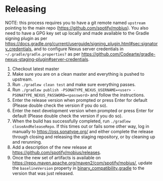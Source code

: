 Releasing
========

NOTE: this process requires you to have a git remote named `upstream` pointing to the main repo (https://github.com/spotify/mobius). 
You also need to have a GPG key set up locally and made available to the Gradle
signing plugin as per https://docs.gradle.org/current/userguide/signing_plugin.html#sec:signatory_credentials,
and to configure Nexus server credentials in `~/.gradle/gradle.properties?` as per
https://github.com/Codearte/gradle-nexus-staging-plugin#server-credentials.

 1. Checkout latest master
 1. Make sure you are on a clean master and everything is pushed to upstream.
 1. Run `./gradlew clean test` and make sure everything passes.
 1. Run `./gradlew publish -PSONATYPE_NEXUS_USERNAME=<user> -PSONATYPE_NEXUS_PASSWORD=<password>`
    and follow the instructions.
 1. Enter the release version when prompted or press Enter for default (Please double check the version if you do so).
 1. Enter the next development version when prompted or press Enter for default (Please double check the version if you do so).
 1. When the build has successfully completed, run `./gradlew closeAndReleaseRepo`. If this times out
    or fails some other way, log in manually to https://oss.sonatype.org/ and either complete the
    release through closing and releasing the staging repository, or by cleaning up and rerunning.
 1. Add a description of the new release at https://github.com/spotify/mobius/releases.
 1. Once the new set of artifacts is available on https://repo.maven.apache.org/maven2/com/spotify/mobius/, update the
    `baselineVersion` property in [binary_compatibility.gradle](gradle/binary_compatibility.gradle) to the
    version that was just released.
